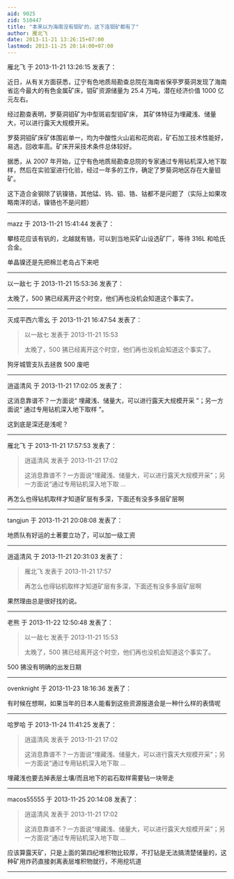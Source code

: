 ```yaml
---
aid: 9025
zid: 510447
title: "本来以为海南没有钼矿的，这下连钼矿都有了"
author: 雁北飞
date: 2013-11-21 13:26:15+07:00
lastmod: 2013-11-25 20:14:00+07:00
---
```


雁北飞 于 2013-11-21 13:26:15 发表了：

近日，从有关方面获悉，辽宁有色地质局勘查总院在海南省保亭罗葵洞发现了海南省迄今最大的有色金属矿床，钼矿资源储量为 25.4 万吨，潜在经济价值 1000 亿元左右。

经过勘查表明，罗葵洞钼矿为中型斑岩型钼矿床，
其矿体特征为埋藏浅、储量大，可以进行露天大规模开采。

罗葵洞钼矿床矿体围岩单一，均为中酸性火山岩和花岗岩，矿石加工技术性能好，易选，回收率高。矿床开采技术条件总体较好。

据悉，从 2007 年开始，辽宁有色地质局勘查总院的专家通过专用钻机深入地下取样，然后在实验室进行化验，经过一年多的工作，确定了罗葵洞地区存在大量钼矿。

这下造合金钢除了钒镍铬，其他锰、钨、钼、锆、钴都不是问题了（实际上如果攻略南洋的话，镍铬也不是问题）

---

mazz 于 2013-11-21 15:41:44 发表了：

攀枝花应该有钒的，北越就有铬，可以到当地买矿山设选矿厂，等待 316L 和哈氏合金。

单晶镍还是先把棉兰老岛占下来吧

---

以一敌七 于 2013-11-21 15:53:36 发表了：

太晚了，500 狒已经离开这个时空，他们再也没机会知道这个事实了。

---

灭成平西六零幺 于 2013-11-21 16:47:54 发表了：

> 以一敌七 发表于 2013-11-21 15:53
>
> 太晚了，500 狒已经离开这个时空，他们再也没机会知道这个事实了。

狗牙城管支队去拯救 500 废吧

---

逍遥清风 于 2013-11-21 17:02:05 发表了：

这消息靠谱不？一方面说“
埋藏浅、储量大，可以进行露天大规模开采
”；另一方面说“
通过专用钻机深入地下取样
”。

这到底是深还是浅呢？

---

雁北飞 于 2013-11-21 17:57:53 发表了：

> 逍遥清风 发表于 2013-11-21 17:02
>
> 这消息靠谱不？一方面说“埋藏浅、储量大，可以进行露天大规模开采”；另一方面说“通过专用钻机深入地下取 ...

再怎么也得钻机取样才知道矿层有多深，下面还有没多多层矿层啊

---

tangjun 于 2013-11-21 20:08:08 发表了：

地质队有好运的土著要立功了，可以加一级工资

---

逍遥清风 于 2013-11-21 20:31:03 发表了：

> 雁北飞 发表于 2013-11-21 17:57
>
> 再怎么也得钻机取样才知道矿层有多深，下面还有没多多层矿层啊

果然理由总是很好找的说。

---

老熊 于 2013-11-22 12:50:48 发表了：

> 以一敌七 发表于 2013-11-21 15:53
>
> 太晚了，500 狒已经离开这个时空，他们再也没机会知道这个事实了。

500 狒没有明确的出发日期

---

ovenknight 于 2013-11-23 18:16:36 发表了：

有时候在想啊，如果当年的日本人能看到这些资源报道会是一种什么样的表情呢

---

哈罗哈 于 2013-11-24 11:41:25 发表了：

> 逍遥清风 发表于 2013-11-21 17:02
>
> 这消息靠谱不？一方面说“埋藏浅、储量大，可以进行露天大规模开采”；另一方面说“通过专用钻机深入地下取 ...

埋藏浅也要去掉表层土壤/而且地下的岩石取样需要钻一块带走

---

macos55555 于 2013-11-25 20:14:08 发表了：

> 逍遥清风 发表于 2013-11-21 17:02
>
> 这消息靠谱不？一方面说“埋藏浅、储量大，可以进行露天大规模开采”；另一方面说“通过专用钻机深入地下取 ...

应该算露天矿，只是上面的第四纪堆积物比较厚，不打钻是无法搞清楚储量的，这种矿用炸药直接剥离表层堆积物就行，不用挖坑道

---
